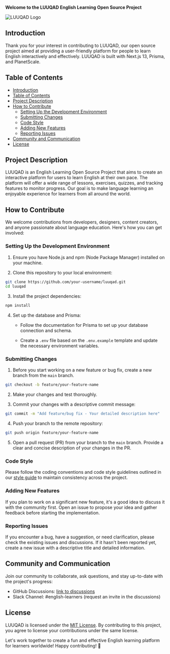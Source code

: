 **Welcome to the LUUQAD English Learning Open Source Project**

![LUUQAD Logo](luuqad_logo.png)

## Introduction

Thank you for your interest in contributing to LUUQAD, our open source project aimed at providing a user-friendly platform for people to learn English interactively and effectively. LUUQAD is built with Next.js 13, Prisma, and PlanetScale.

## Table of Contents

- [Introduction](#introduction)
- [Table of Contents](#table-of-contents)
- [Project Description](#project-description)
- [How to Contribute](#how-to-contribute)
  - [Setting Up the Development Environment](#setting-up-the-development-environment)
  - [Submitting Changes](#submitting-changes)
  - [Code Style](#code-style)
  - [Adding New Features](#adding-new-features)
  - [Reporting Issues](#reporting-issues)
- [Community and Communication](#community-and-communication)
- [License](#license)

## Project Description

LUUQAD is an English Learning Open Source Project that aims to create an interactive platform for users to learn English at their own pace. The platform will offer a wide range of lessons, exercises, quizzes, and tracking features to monitor progress. Our goal is to make language learning an enjoyable experience for learners from all around the world.

## How to Contribute

We welcome contributions from developers, designers, content creators, and anyone passionate about language education. Here's how you can get involved:

### Setting Up the Development Environment

1. Ensure you have Node.js and npm (Node Package Manager) installed on your machine.

2. Clone this repository to your local environment:

```bash
git clone https://github.com/your-username/luuqad.git
cd luuqad
```

3. Install the project dependencies:

```bash
npm install
```

4. Set up the database and Prisma:

   - Follow the documentation for Prisma to set up your database connection and schema.

   - Create a `.env` file based on the `.env.example` template and update the necessary environment variables.

### Submitting Changes

1. Before you start working on a new feature or bug fix, create a new branch from the `main` branch.

```bash
git checkout -b feature/your-feature-name
```

2. Make your changes and test thoroughly.

3. Commit your changes with a descriptive commit message:

```bash
git commit -m "Add feature/bug fix - Your detailed description here"
```

4. Push your branch to the remote repository:

```bash
git push origin feature/your-feature-name
```

5. Open a pull request (PR) from your branch to the `main` branch. Provide a clear and concise description of your changes in the PR.

### Code Style

Please follow the coding conventions and code style guidelines outlined in our [style guide](STYLE_GUIDE.md) to maintain consistency across the project.

### Adding New Features

If you plan to work on a significant new feature, it's a good idea to discuss it with the community first. Open an issue to propose your idea and gather feedback before starting the implementation.

### Reporting Issues

If you encounter a bug, have a suggestion, or need clarification, please check the existing issues and discussions. If it hasn't been reported yet, create a new issue with a descriptive title and detailed information.

## Community and Communication

Join our community to collaborate, ask questions, and stay up-to-date with the project's progress:

- GitHub Discussions: [link to discussions](https://github.com/your-username/luuqad/discussions)
- Slack Channel: #english-learners (request an invite in the discussions)

## License

LUUQAD is licensed under the [MIT License](LICENSE). By contributing to this project, you agree to license your contributions under the same license.

Let's work together to create a fun and effective English learning platform for learners worldwide! Happy contributing! 🚀